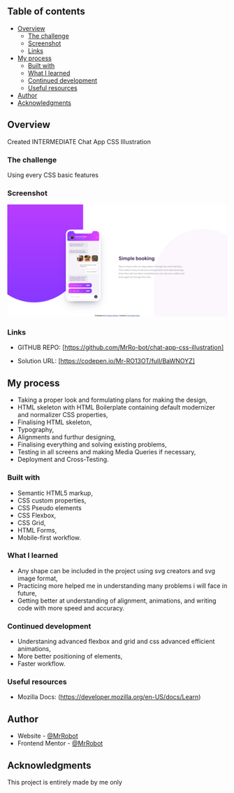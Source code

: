 ## Table of contents

- [Overview](#overview)
  - [The challenge](#the-challenge)
  - [Screenshot](#screenshot)
  - [Links](#links)
- [My process](#my-process)
  - [Built with](#built-with)
  - [What I learned](#what-i-learned)
  - [Continued development](#continued-development)
  - [Useful resources](#useful-resources)
- [Author](#author)
- [Acknowledgments](#acknowledgments)

## Overview

Created INTERMEDIATE Chat App CSS Illustration

### The challenge

Using every CSS basic features

### Screenshot

![](images/final.png)

### Links

- GITHUB REPO: [https://github.com/MrRo-bot/chat-app-css-illustration]

- Solution URL: [https://codepen.io/Mr-RO13OT/full/BaWNOYZ]

## My process

- Taking a proper look and formulating plans for making the design,
- HTML skeleton with HTML Boilerplate containing default modernizer and normalizer CSS properties,
- Finalising HTML skeleton,
- Typography,
- Alignments and furthur designing,
- Finalising everything and solving existing problems,
- Testing in all screens and making Media Queries if necessary,
- Deployment and Cross-Testing.

### Built with

- Semantic HTML5 markup,
- CSS custom properties,
- CSS Pseudo elements
- CSS Flexbox,
- CSS Grid,
- HTML Forms,
- Mobile-first workflow.

### What I learned

- Any shape can be included in the project using svg creators and svg image format,
- Practicing more helped me in understanding many problems i will face in future,
- Getting better at understanding of alignment, animations, and writing code with more speed and accuracy.

### Continued development

- Understaning advanced flexbox and grid and css advanced efficient animations,
- More better positioning of elements,
- Faster workflow.

### Useful resources

- Mozilla Docs: (https://developer.mozilla.org/en-US/docs/Learn)

## Author

- Website - [@MrRobot](https://github.com/MrRo-bot)
- Frontend Mentor - [@MrRobot](https://www.frontendmentor.io/profile/MrRo-bot)

## Acknowledgments

This project is entirely made by me only

